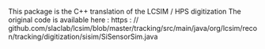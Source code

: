 This package is the C++ translation of the LCSIM /
    HPS digitization The original code is available here : https
    :  // github.com/slaclab/lcsim/blob/master/tracking/src/main/java/org/lcsim/recon/tracking/digitization/sisim/SiSensorSim.java
